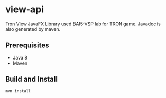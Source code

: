 # view-api
Tron View JavaFX Library used BAI5-VSP lab for TRON game.
Javadoc is also generated by maven.

## Prerequisites
- Java 8
- Maven

## Build and Install

```bash
mvn install
```

